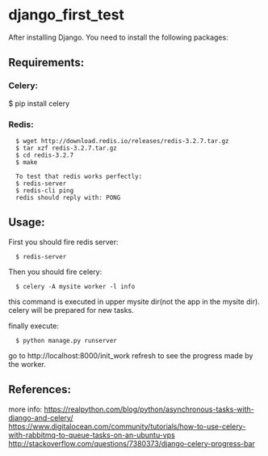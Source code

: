 # django_first_test
After installing Django. You need to install the following packages:

## Requirements:

### Celery:
  $ pip install celery

### Redis:
```
  $ wget http://download.redis.io/releases/redis-3.2.7.tar.gz
  $ tar xzf redis-3.2.7.tar.gz
  $ cd redis-3.2.7
  $ make
```
```
  To test that redis works perfectly:
  $ redis-server
  $ redis-cli ping
  redis should reply with: PONG
```
## Usage:
First you should fire redis server:
```
  $ redis-server
```

Then you should fire celery:
```
  $ celery -A mysite worker -l info
```
  this command is executed in upper mysite dir(not the app in the mysite dir).
  celery will be prepared for new tasks.

finally execute:
```
  $ python manage.py runserver
```
go to http://localhost:8000/init_work
refresh to see the progress made by the worker.

## References:
more info:
https://realpython.com/blog/python/asynchronous-tasks-with-django-and-celery/
https://www.digitalocean.com/community/tutorials/how-to-use-celery-with-rabbitmq-to-queue-tasks-on-an-ubuntu-vps
http://stackoverflow.com/questions/7380373/django-celery-progress-bar
